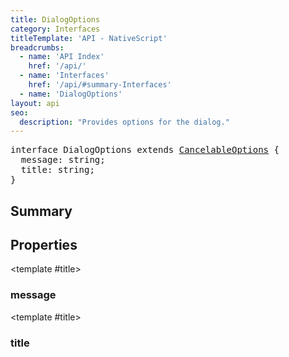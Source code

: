 ```yaml
---
title: DialogOptions
category: Interfaces
titleTemplate: 'API - NativeScript'
breadcrumbs:
  - name: 'API Index'
    href: '/api/'
  - name: 'Interfaces'
    href: '/api/#summary-Interfaces'
  - name: 'DialogOptions'
layout: api
seo:
  description: "Provides options for the dialog."
---
```


<!-- This page is auto generated, do not edit manually. -->
<!-- Run "yarn generate:api-docs" to regenerate -->

<script setup lang="ts">
  import { provide } from "vue";
  import API_DATA from "./DialogOptions.data.json";
  
  provide('API_DATA', API_DATA);
</script>

<APIRefHierarchy v-once />

<pre class="not-prose [&_a]:text-blue-400 [&_a]:no-underline">interface DialogOptions extends <a href="/api/interface/CancelableOptions">CancelableOptions</a> {
  message: string;
  title: string;
}</pre>

<APIRefComment commentBase64="eyJibG9ja1RhZ3MiOltdLCJtb2RpZmllclRhZ3MiOnt9LCJzdW1tYXJ5IjpbeyJraW5kIjoidGV4dCIsInRleHQiOiJQcm92aWRlcyBvcHRpb25zIGZvciB0aGUgZGlhbG9nLiJ9XX0=" v-once />

## <Heading ignore>Summary</Heading>

<APIRefSummary v-once />

## Properties

<div class="isOptional">

<APIRef for="12980" v-once>

<template #title>

### message

</template>

</APIRef>

</div>

<div class="isOptional">

<APIRef for="12979" v-once>

<template #title>

### title

</template>

</APIRef>

</div>
